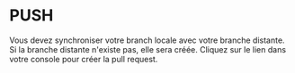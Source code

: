 # PUSH

Vous devez synchroniser votre branch locale avec votre branche distante. Si la branche distante n'existe pas, elle sera créée. Cliquez sur le lien dans votre console pour créer la pull request.
